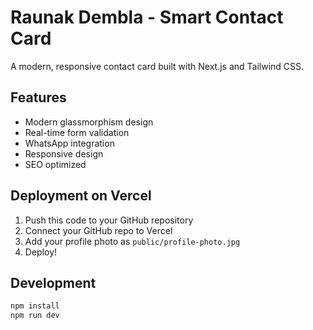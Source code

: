 # Raunak Dembla - Smart Contact Card

A modern, responsive contact card built with Next.js and Tailwind CSS.

## Features
- Modern glassmorphism design
- Real-time form validation
- WhatsApp integration
- Responsive design
- SEO optimized

## Deployment on Vercel

1. Push this code to your GitHub repository
2. Connect your GitHub repo to Vercel
3. Add your profile photo as `public/profile-photo.jpg`
4. Deploy!

## Development

```bash
npm install
npm run dev
```
